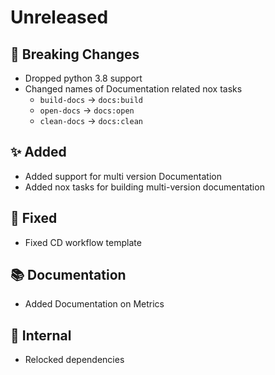 # Unreleased

## 🚨 Breaking Changes

* Dropped python 3.8 support
* Changed names of Documentation related nox tasks
    - `build-docs` -> `docs:build`
    - `open-docs` -> `docs:open`
    - `clean-docs` -> `docs:clean`

## ✨ Added

* Added support for multi version Documentation
* Added nox tasks for building multi-version documentation

## 🐞 Fixed

* Fixed CD workflow template

## 📚 Documentation

* Added Documentation on Metrics

## 🔩 Internal

* Relocked dependencies

